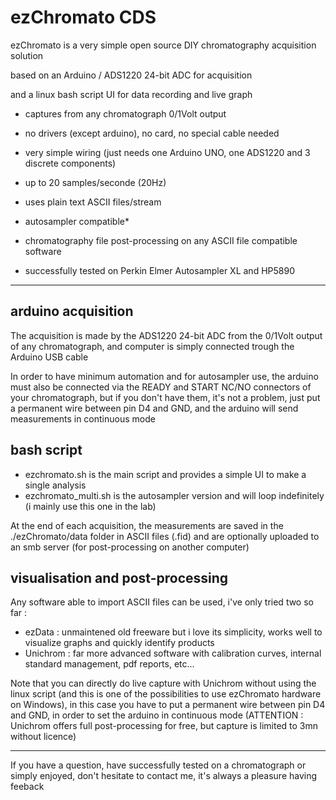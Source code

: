 # ezChromato CDS

ezChromato is a very simple open source DIY chromatography acquisition solution

based on an Arduino / ADS1220 24-bit ADC for acquisition

and a linux bash script UI for data recording and live graph


- captures from any chromatograph 0/1Volt output

- no drivers (except arduino), no card, no special cable needed

- very simple wiring (just needs one Arduino UNO, one ADS1220 and 3 discrete components)

- up to 20 samples/seconde (20Hz)

- uses plain text ASCII files/stream

- autosampler compatible*

- chromatography file post-processing on any ASCII file compatible software

- successfully tested on Perkin Elmer Autosampler XL and HP5890

---

## arduino acquisition

The acquisition is made by the ADS1220 24-bit ADC from the 0/1Volt output of any chromatograph, and computer is simply connected trough the Arduino USB cable

In order to have minimum automation and for autosampler use, the arduino must also be connected via the READY and START NC/NO connectors of your chromatograph, but if you don't have them, it's not a problem, just put a permanent wire between pin D4 and GND, and the arduino will send measurements in continuous mode

## bash script

- ezchromato.sh is the main script and provides a simple UI to make a single analysis
- ezchromato_multi.sh is the autosampler version and will loop indefinitely (i mainly use this one in the lab)

At the end of each acquisition, the measurements are saved in the ./ezChromato/data folder in ASCII files (.fid) and are optionally  uploaded to an smb server (for post-processing on another computer)

## visualisation and post-processing

Any software able to import ASCII files can be used, i've only tried two so far :
 
- ezData : unmaintened old freeware but i love its simplicity, works well to visualize graphs and quickly identify products
- Unichrom : far more advanced software with calibration curves, internal standard management, pdf reports, etc...

Note that you can directly do live capture with Unichrom without using the linux script (and this is one of the possibilities to use ezChromato hardware on Windows), in this case you have to put a permanent wire between pin D4 and GND, in order to set the arduino in continuous mode (ATTENTION : Unichrom offers full post-processing for free, but capture is limited to 3mn without licence)

---

If you have a question, have successfully tested on a chromatograph or simply enjoyed, don't hesitate to contact me, it's always a pleasure having feeback
